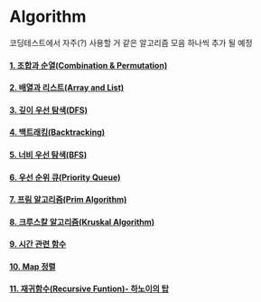 # Algorithm



코딩테스트에서 자주(?) 사용할 거 같은 알고리즘 모음
하나씩 추가 될 예정 



#### [1. 조합과 순열(Combination & Permutation)](https://github.com/bosuksh/algo/blob/master/combination.md)

#### [2. 배열과 리스트(Array and List)](https://github.com/bosuksh/algo/blob/master/arrays_and_list.md)

#### [3. 깊이 우선 탐색(DFS)](https://github.com/bosuksh/algo/blob/master/dfs.md)

#### [4. 백트래킹(Backtracking)](https://github.com/bosuksh/algo/blob/master/backtracking.md)

#### [5. 너비 우선 탐색(BFS)](https://github.com/bosuksh/algo/blob/master/bfs.md)

#### [6. 우선 순위 큐(Priority Queue)](https://github.com/bosuksh/algo/blob/master/priorityQueue.md)

#### [7. 프림 알고리즘(Prim Algorithm)](https://github.com/bosuksh/algo/blob/master/prim.md)

#### [8. 크루스칼 알고리즘(Kruskal Algorithm)](https://github.com/bosuksh/algo/blob/master/kruskal.md)

#### [9. 시간 관련 함수](https://github.com/bosuksh/algo/blob/master/timeInterval.md)

#### [10. Map 정렬](https://github.com/bosuksh/algo/blob/master/map.md)

#### [11. 재귀함수(Recursive Funtion)- 하노이의 탑](https://github.com/bosuksh/algo/blob/master/recursiveFunction.md)
